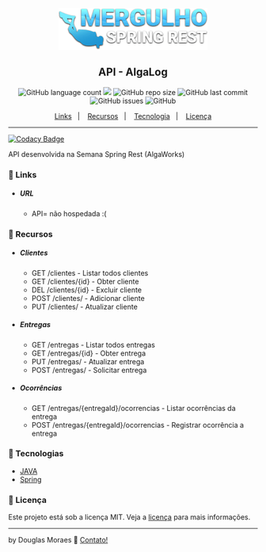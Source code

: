 <p align="center">
  <img src="./src/main/resources/static/MSR_logo.png">
</p>
<h2 align="center">
  API - AlgaLog
</h2>
<p align="center">
  <img alt="GitHub language count" src="https://img.shields.io/github/languages/top/tiquinhonew/algalog-api">
  <a href="https://www.codacy.com/manual/tiquinhonew/algalog-api?utm_source=github.com&amp;utm_medium=referral&amp;utm_content=tiquinhonew/algalog-api&amp;utm_campaign=Badge_Grade"><img src="https://api.codacy.com/project/badge/Grade/01b06a741ce84f778b1ec8362e8a5fd3"/></a>
  <img alt="GitHub repo size" src="https://img.shields.io/github/repo-size/tiquinhonew/algalog-api?color=blueviolet">
  <img alt="GitHub last commit" src="https://img.shields.io/github/last-commit/tiquinhonew/algalog-api?color=orange">
  <img alt="GitHub issues" src="https://img.shields.io/github/issues/tiquinhonew/algalog-api">
  <img alt="GitHub" src="https://img.shields.io/github/license/tiquinhonew/algalog-api"> 
</p>
<p align="center">
  <a href="#link-links">Links</a>&nbsp;&nbsp;&nbsp;|&nbsp;&nbsp;&nbsp;
  <a href="#open_file_folder-recursos">Recursos</a>&nbsp;&nbsp;&nbsp;|&nbsp;&nbsp;&nbsp;
  <a href="#rocket-tecnologias">Tecnologia</a>&nbsp;&nbsp;&nbsp;|&nbsp;&nbsp;&nbsp;
  <a href="#memo-licença">Licença</a>
</p>

---

[![Codacy Badge](https://api.codacy.com/project/badge/Grade/441bcacf9951445aa9247e79828528bf)](https://app.codacy.com/gh/tiquinhonew/algalog-api?utm_source=github.com&utm_medium=referral&utm_content=tiquinhonew/algalog-api&utm_campaign=Badge_Grade_Settings)

API desenvolvida na Semana Spring Rest (AlgaWorks)

### :link: Links

- ##### URL
  - API= não hospedada :(

### :open_file_folder: Recursos

- ##### Clientes
  - GET /clientes - Listar todos clientes
  - GET /clientes/{id} - Obter cliente
  - DEL /clientes/{id} - Excluir cliente
  - POST /clientes/ - Adicionar cliente
  - PUT /clientes/ - Atualizar cliente

- ##### Entregas
  - GET /entregas - Listar todos entregas
  - GET /entregas/{id} - Obter entrega
  - PUT /entregas/ - Atualizar entrega
  - POST /entregas/ - Solicitar entrega
  
- ##### Ocorrências
  - GET /entregas/{entregaId}/ocorrencias - Listar ocorrências da entrega
  - POST /entregas/{entregaId}/ocorrencias - Registrar ocorrência a entrega

### :rocket: Tecnologias

- [JAVA](https://www.java.com)
- [Spring](https://spring.io)

### :memo: Licença
Este projeto está sob a licença MIT. Veja a [licença](https://github.com/tiquinhonew/algalog-api/blob/master/LICENSE) para mais informações.

---

by Douglas Moraes :wave: [Contato!](https://www.linkedin.com/in/douglasam)
